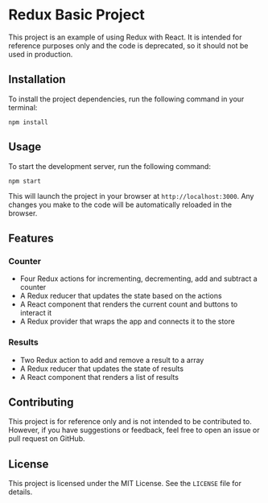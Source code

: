 <h1>Redux Basic Project</h1>

<p>This project is an example of using Redux with React. It is intended for reference purposes only and the code is
    deprecated, so it should not be used in production.</p>

<h2>Installation</h2>

<p>To install the project dependencies, run the following command in your terminal:</p>

<pre><code>npm install</code></pre>

<h2>Usage</h2>

<p>To start the development server, run the following command:</p>

<pre><code>npm start</code></pre>

<p>This will launch the project in your browser at <code>http://localhost:3000</code>. Any changes you make to the code
    will be automatically reloaded in the browser.</p>

<h2>Features</h2>

<h3>Counter</h3>

<ul>
    <li>Four Redux actions for incrementing, decrementing, add and subtract a counter</li>
    <li>A Redux reducer that updates the state based on the actions</li>
    <li>A React component that renders the current count and buttons to interact it</li>
    <li>A Redux provider that wraps the app and connects it to the store</li>
</ul>

<h3>Results</h3>

<ul>
    <li>Two Redux action to add and remove a result to a array</li>
    <li>A Redux reducer that updates the state of results</li>
    <li>A React component that renders a list of results</li>
</ul>

<h2>Contributing</h2>

<p>This project is for reference only and is not intended to be contributed to. However, if you have suggestions or
    feedback, feel free to open an issue or pull request on GitHub.</p>

<h2>License</h2>

<p>This project is licensed under the MIT License. See the <code>LICENSE</code> file for details.</p>